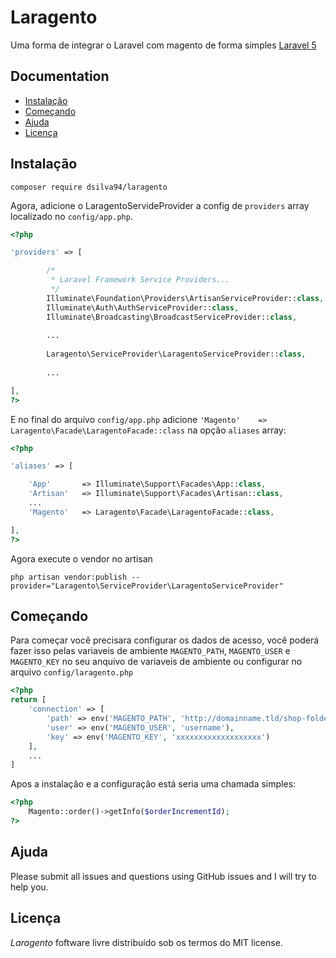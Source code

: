 # Laragento


Uma forma de integrar o Laravel com magento de forma simples [Laravel 5](http://laravel.com/)

## Documentation

* [Instalação](#instalacao)
* [Começando](#comecando)
* [Ajuda](#ajuda)
* [Licença](#licenca)


## Instalação

```
composer require dsilva94/laragento
```
  
Agora, adicione o LaragentoServideProvider a config de `providers` array localizado no `config/app.php`.

```php
<?php

'providers' => [

        /*
         * Laravel Framework Service Providers...
         */
        Illuminate\Foundation\Providers\ArtisanServiceProvider::class,
        Illuminate\Auth\AuthServiceProvider::class,
        Illuminate\Broadcasting\BroadcastServiceProvider::class,
	
        ...
        
        Laragento\ServiceProvider\LaragentoServiceProvider::class,
        
        ...

],
?>
```

E no final do arquivo `config/app.php` adicione `'Magento'    => Laragento\Facade\LaragentoFacade::class` na opção  `aliases` array:

```php
<?php

'aliases' => [

    'App'       => Illuminate\Support\Facades\App::class,
    'Artisan'   => Illuminate\Support\Facades\Artisan::class,
    ...
    'Magento'   => Laragento\Facade\LaragentoFacade::class,

],
?>
```

Agora execute o vendor no artisan
```
php artisan vendor:publish --provider="Laragento\ServiceProvider\LaragentoServiceProvider"
```

## Começando

Para começar você precisara configurar os dados de acesso, você poderá fazer isso pelas variaveis de ambiente `MAGENTO_PATH`, `MAGENTO_USER` e `MAGENTO_KEY` no seu anquivo de variaveis de ambiente ou configurar no arquivo `config/laragento.php` 

```php
<?php
return [
    'connection' => [
        'path' => env('MAGENTO_PATH', 'http://domainname.tld/shop-folder/'),
        'user' => env('MAGENTO_USER', 'username'),
        'key' => env('MAGENTO_KEY', 'xxxxxxxxxxxxxxxxxxx')
    ],
    ...
]
```

Apos a instalação e a configuração está seria uma chamada simples:


```php
<?php
    Magento::order()->getInfo($orderIncrementId);
?>
```


## Ajuda

Please submit all issues and questions using GitHub issues and I will try to help you.

## Licença

*Laragento* foftware livre distribuído sob os termos do MIT license.
